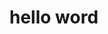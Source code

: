 <!DOCTYPE html>
<html>
	<head>
		<meta charset="UTF-8">
		<title>第一个Html</title>
	</head>
	<body>
		<h1>hello word</h1>
	</body>
</html>
